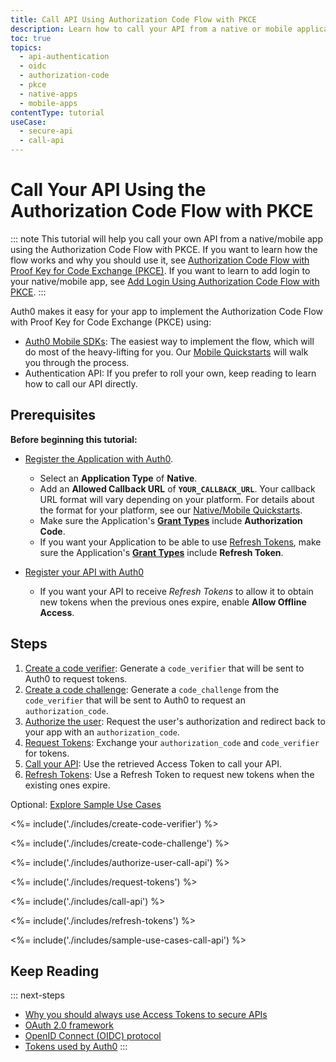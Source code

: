```yaml
---
title: Call API Using Authorization Code Flow with PKCE
description: Learn how to call your API from a native or mobile application using the Authorization Code flow using Proof Key for Code Exchange (PKCE).
toc: true
topics:
  - api-authentication
  - oidc
  - authorization-code
  - pkce
  - native-apps
  - mobile-apps
contentType: tutorial
useCase:
  - secure-api
  - call-api
---
```

# Call Your API Using the Authorization Code Flow with PKCE

::: note
This tutorial will help you call your own API from a native/mobile app using the Authorization Code Flow with PKCE. If you want to learn how the flow works and why you should use it, see [Authorization Code Flow with Proof Key for Code Exchange (PKCE)](/flows/concepts/auth-code-pkce). If you want to learn to add login to your native/mobile app, see [Add Login Using Authorization Code Flow with PKCE](/flows/guides/auth-code-pkce/add-login-auth-code-pkce).
:::

Auth0 makes it easy for your app to implement the Authorization Code Flow with Proof Key for Code Exchange (PKCE) using:

* [Auth0 Mobile SDKs](/libraries#auth0-sdks): The easiest way to implement the flow, which will do most of the heavy-lifting for you. Our [Mobile Quickstarts](/quickstart/native) will walk you through the process.
* Authentication API: If you prefer to roll your own, keep reading to learn how to call our API directly.


## Prerequisites

**Before beginning this tutorial:**

* [Register the Application with Auth0](/dashboard/guides/applications/register-app-native). 
  * Select an **Application Type** of **Native**.
  * Add an **Allowed Callback URL** of **`YOUR_CALLBACK_URL`**. Your callback URL format will vary depending on your platform. For details about the format for your platform, see our [Native/Mobile Quickstarts](/quickstart/native).
  * Make sure the Application's **[Grant Types](/dashboard/guides/applications/update-grant-types)** include **Authorization Code**.
  * If you want your Application to be able to use [Refresh Tokens](/tokens/refresh-token), make sure the Application's **[Grant Types](/dashboard/guides/applications/update-grant-types)** include **Refresh Token**.

* [Register your API with Auth0](/architecture-scenarios/mobile-api/part-2#create-the-api)
  * If you want your API to receive <dfn data-key="refresh-token">Refresh Tokens</dfn> to allow it to obtain new tokens when the previous ones expire, enable **Allow Offline Access**.

## Steps 

1. [Create a code verifier](#create-a-code-verifier): 
Generate a `code_verifier` that will be sent to Auth0 to request tokens.
2. [Create a code challenge](#create-a-code-challenge): 
Generate a `code_challenge` from the `code_verifier` that will be sent to Auth0 to request an `authorization_code`.
3. [Authorize the user](#authorize-the-user): 
Request the user's authorization and redirect back to your app with an `authorization_code`.
4. [Request Tokens](#request-tokens): 
Exchange your `authorization_code` and `code_verifier` for tokens.
5. [Call your API](#call-your-api):
Use the retrieved Access Token to call your API.
6. [Refresh Tokens](#refresh-tokens):
Use a Refresh Token to request new tokens when the existing ones expire.

Optional: [Explore Sample Use Cases](#sample-use-cases)


<%= include('./includes/create-code-verifier') %>

<%= include('./includes/create-code-challenge') %>

<%= include('./includes/authorize-user-call-api') %>

<%= include('./includes/request-tokens') %>

<%= include('./includes/call-api') %>

<%= include('./includes/refresh-tokens') %>

<%= include('./includes/sample-use-cases-call-api') %>

## Keep Reading

::: next-steps
- [Why you should always use Access Tokens to secure APIs](/api-auth/why-use-access-tokens-to-secure-apis)
- [OAuth 2.0 framework](/protocols/oauth2)
- [OpenID Connect (OIDC) protocol](/protocols/oidc)
- [Tokens used by Auth0](/tokens)
:::

